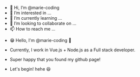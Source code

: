 - 👋 Hi, I’m @marie-coding
- 👀 I’m interested in ...
- 🌱 I’m currently learning ...
- 💞️ I’m looking to collaborate on ...
- 📫 How to reach me ...

<!---
marie-coding/marie-coding is a ✨ special ✨ repository because its `README.md` (this file) appears on your GitHub profile.
You can click the Preview link to take a look at your changes.
--->

- 😁 Hello, I'm @marie-coding 🦓
- Currently, I work in Vue.js + Node.js as a Full stack developer.

- Super happy that you found my github page!
- Let's begin! hehe 😆
